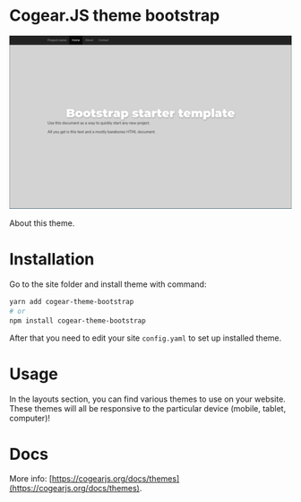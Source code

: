 # Cogear.JS theme **bootstrap**


![screenshot](screenshot.png)

About this theme.

# Installation

Go to the site folder and install theme with command:
```bash
yarn add cogear-theme-bootstrap
# or 
npm install cogear-theme-bootstrap
```

After that you need to edit your site `config.yaml` to set up installed theme.

# Usage

In the layouts section, you can find various themes to use on your website. These themes will all be responsive to the particular device (mobile, tablet, computer)! 

# Docs

More info: [https://cogearjs.org/docs/themes](https://cogearjs.org/docs/themes).